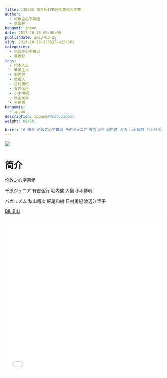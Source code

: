 ```yaml
---
title: 130525 第九届IPPON大喜利大奖赛
author: 
  - 伦敦之心字幕组
  - 莱姆籽
bangumi: ippon
date: 2017-10-16 00:00:00
publishdate: 2013-05-25
slug: 2017-10-16-130525-4227362
categories: 
  - 伦敦之心字幕组
  - 莱姆籽
tags: 
  - 松本人志
  - 笨蛋主义
  - 堀内健
  - 香蕉人
  - 日村勇纪
  - 有吉弘行
  - 小木博明
  - 秋山龙次
  - 千原弟
bangumis: 
  - ippon
description: ippon&#8226;130525
weight: 69475

brief: "# 简介 伦敦之心字幕组 千原ジュニア 有吉弘行 堀内健 大悟 小木博明 バカリズム 秋山竜次 飯尾和樹 日村勇紀 渡辺江里子"
---
```


![](https://i.imgur.com/34bJDAq.jpg)

# 简介  
伦敦之心字幕组 


千原ジュニア 有吉弘行 堀内健 大悟 小木博明


バカリズム 秋山竜次 飯尾和樹 日村勇紀 渡辺江里子

  [BILIBILI](https://www.bilibili.com/video/av4227362/)


<div class="vcontainer">  <iframe class='video' src="//www.bilibili.com/blackboard/player.html?aid=4227362" width="100%" height="500" frameborder="0" allowfullscreen="allowfullscreen"></iframe></div>
